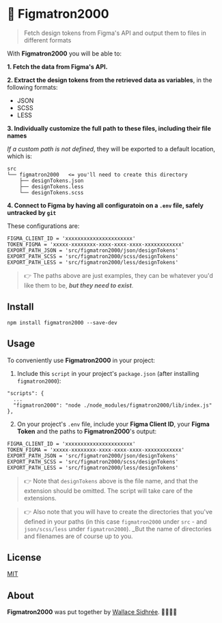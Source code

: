 # 🤖 Figmatron2000

> Fetch design tokens from Figma's API and output them to files in different formats

With **Figmatron2000** you will be able to:

**1. Fetch the data from Figma's API.**

**2. Extract the design tokens from the retrieved data as variables**, in the following formats:

  - JSON
  - SCSS
  - LESS

**3. Individually customize the full path to these files, including their file names**

_If a custom path is not defined_, they will be exported to a default location, which is:

```
src
└── figmatron2000   <= you'll need to create this directory
    ├── designTokens.json
    ├── designTokens.less
    └── designTokens.scss
```

**4. Connect to Figma by having all configuratoin on a `.env` file, safely untracked by `git`**

These configurations are:

```
FIGMA_CLIENT_ID = 'xxxxxxxxxxxxxxxxxxxxxx'
TOKEN_FIGMA = 'xxxxx-xxxxxxxx-xxxx-xxxx-xxxx-xxxxxxxxxxxx'
EXPORT_PATH_JSON = 'src/figmatron2000/json/designTokens'
EXPORT_PATH_SCSS = 'src/figmatron2000/scss/designTokens'
EXPORT_PATH_LESS = 'src/figmatron2000/less/designTokens'
```

> 👉 The paths above are just examples, they can be whatever you'd like them to be, **_but they need to exist_**.

## Install

```
npm install figmatron2000 --save-dev
```

## Usage

To conveniently use **Figmatron2000** in your project:

1. Include this `script` in your project's `package.json` (after installing `figmatron2000`):

```
"scripts": {
  ...
  "figmatron2000": "node ./node_modules/figmatron2000/lib/index.js"
},
```

2. On your project's `.env` file, include your **Figma Client ID**, your **Figma Token** and the paths to **Figmatron2000**'s output:

```
FIGMA_CLIENT_ID = 'xxxxxxxxxxxxxxxxxxxxxx'
TOKEN_FIGMA = 'xxxxx-xxxxxxxx-xxxx-xxxx-xxxx-xxxxxxxxxxxx'
EXPORT_PATH_JSON = 'src/figmatron2000/json/designTokens'
EXPORT_PATH_SCSS = 'src/figmatron2000/scss/designTokens'
EXPORT_PATH_LESS = 'src/figmatron2000/less/designTokens'
```

> 👉 Note that `designTokens` above is the file name, and that the extension should be omitted. The script will take care of the extensions.

> 👉 Also note that you will have to create the directories that you've defined in your paths (in this case `figmatron2000` under `src` - and `json/scss/less` under `figmatron2000`). _But the name of directories and filenames are of course up to you.

## License

[MIT](LICENSE)

## About

**Figmatron2000** was put together by [Wallace Sidhrée][1]. 👨‍💻🇳🇴

  [1]: http://sidhree.com/
